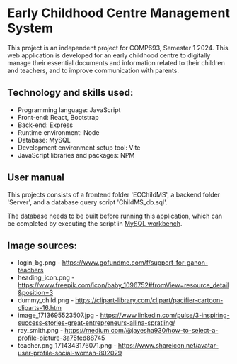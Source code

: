 # Early Childhood Centre Management System

This project is an independent project for COMP693, Semester 1 2024. This web application is developed for an early childhood centre to digitally manage their essential documents and information related to their children and teachers, and to improve communication with parents.

## Technology and skills used:
 - Programming language: JavaScript
 - Front-end: React, Bootstrap
 - Back-end: Express
 - Runtime environment: Node
 - Database: MySQL
 - Development environment setup tool: Vite
 - JavaScript libraries and packages: NPM


## User manual
This projects consists of a frontend folder 'ECChildMS', a backend folder 'Server', and a database query script 'ChildMS_db.sql'.

The database needs to be built before running this application, which can be completed by executing the script in [MySQL workbench](https://www.mysql.com/products/workbench/).



## Image sources:
- login_bg.png - https://www.gofundme.com/f/support-for-ganon-teachers
- heading_icon.png - https://www.freepik.com/icon/baby_1096752#fromView=resource_detail&position=3
- dummy_child.png - https://clipart-library.com/clipart/pacifier-cartoon-cliparts-16.htm
- image_1713695523507.jpg - https://www.linkedin.com/pulse/3-inspiring-success-stories-great-entrepreneurs-ailina-spratling/
- ray_smith.png - https://medium.com/@jayesha930/how-to-select-a-profile-picture-3a75fed88745 
- teacher.png_1714343176071.png - https://www.shareicon.net/avatar-user-profile-social-woman-802029

